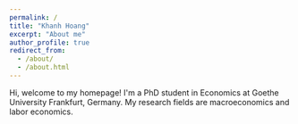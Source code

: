 ```yaml
---
permalink: /
title: "Khanh Hoang"
excerpt: "About me"
author_profile: true
redirect_from: 
  - /about/
  - /about.html
---
```

Hi, welcome to my homepage!
I'm a PhD student in Economics at Goethe University Frankfurt, Germany. My research fields are macroeconomics and labor economics.
